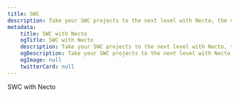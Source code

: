 ```yaml
---
title: SWC
description: Take your SWC projects to the next level with Necto, the versatile utility toolkit designed to enhance your development experience.
metadata: 
    title: SWC with Necto
    ogTitle: SWC with Necto
    description: Take your SWC projects to the next level with Necto, the versatile utility toolkit designed to enhance your development experience.
    ogDescription: Take your SWC projects to the next level with Necto, the versatile utility toolkit designed to enhance your development experience.
    ogImage: null
    twitterCard: null
---
```


SWC with Necto
